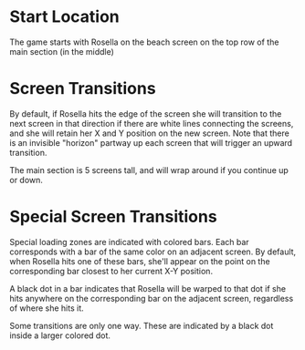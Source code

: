 # Start Location
The game starts with Rosella on the beach screen on the top row of the main section (in the middle)

# Screen Transitions
By default, if Rosella hits the edge of the screen she will transition to the next screen in that direction if there are white lines connecting the screens, and she will retain her X and Y position on the new screen. Note that there is an invisible "horizon" partway up each screen that will trigger an upward transition.

The main section is 5 screens tall, and will wrap around if you continue up or down.

# Special Screen Transitions
Special loading zones are indicated with colored bars. Each bar corresponds with a bar of the same color on an adjacent screen. By default, when Rosella hits one of these bars, she'll appear on the point on the corresponding bar closest to her current X-Y position.

A black dot in a bar indicates that Rosella will be warped to that dot if she hits anywhere on the corresponding bar on the adjacent screen, regardless of where she hits it.

Some transitions are only one way. These are indicated by a black dot inside a larger colored dot. 

